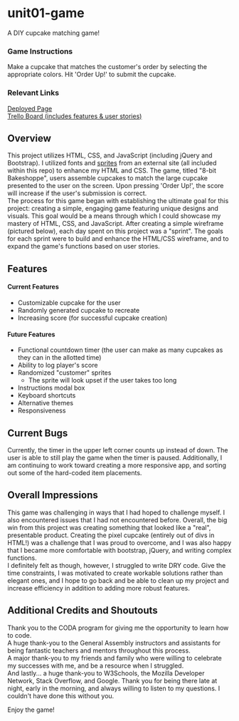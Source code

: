 # unit01-game
A DIY cupcake matching game!

### Game Instructions
Make a cupcake that matches the customer's order by selecting the appropriate colors. Hit 'Order Up!' to submit the cupcake.

### Relevant Links
[Deployed Page](https://cathua.github.io/unit01-game/)  
[Trello Board (includes features & user stories)](https://trello.com/b/kwaPrg9j/bakeshoppe)  

## Overview
This project utilizes HTML, CSS, and JavaScript (including jQuery and Bootstrap). I utilized fonts and [sprites](https://dribbble.com/shots/1558327-Fruits-8bit) from an external site (all included within this repo) to enhance my HTML and CSS. The game, titled "8-bit Bakeshoppe", users assemble cupcakes to match the large cupcake presented to the user on the screen. Upon pressing 'Order Up!', the score will increase if the user's submission is correct.  
The process for this game began with establishing the ultimate goal for this project: creating a simple, engaging game featuring unique designs and visuals. This goal would be a means through which I could showcase my mastery of HTML, CSS, and JavaScript. After creating a simple wireframe (pictured below), each day spent on this project was a "sprint". The goals for each sprint were to build and enhance the HTML/CSS wireframe, and to expand the game's functions based on user stories.  

## Features
#### Current Features
* Customizable cupcake for the user
* Randomly generated cupcake to recreate
* Increasing score (for successful cupcake creation)  
#### Future Features
* Functional countdown timer (the user can make as many cupcakes as they can in the allotted time)
* Ability to log player's score
* Randomized "customer" sprites
  * The sprite will look upset if the user takes too long
* Instructions modal box
* Keyboard shortcuts
* Alternative themes
* Responsiveness  

## Current Bugs
Currently, the timer in the upper left corner counts up instead of down. The user is able to still play the game when the timer is paused. Additionally, I am continuing to work toward creating a more responsive app, and sorting out some of the hard-coded item placements.  

## Overall Impressions
This game was challenging in ways that I had hoped to challenge myself. I also encountered issues that I had not encountered before. Overall, the big win from this project was creating something that looked like a "real", presentable product. Creating the pixel cupcake (entirely out of divs in HTML!) was a challenge that I was proud to overcome, and I was also happy that I became more comfortable with bootstrap, jQuery, and writing complex functions.  
I definitely felt as though, however, I struggled to write DRY code. Give the time constraints, I was motivated to create workable solutions rather than elegant ones, and I hope to go back and be able to clean up my project and increase efficiency in addition to adding more robust features.

## Additional Credits and Shoutouts
Thank you to the CODA program for giving me the opportunity to learn how to code.  
A huge thank-you to the General Assembly instructors and assistants for being fantastic teachers and mentors throughout this process.  
A major thank-you to my friends and family who were willing to celebrate my successes with me, and be a resource when I struggled.  
And lastly... a huge thank-you to W3Schools, the Mozilla Developer Network, Stack Overflow, and Google. Thank you for being there late at night, early in the morning, and always willing to listen to my questions. I couldn't have done this without you.  

Enjoy the game!  
